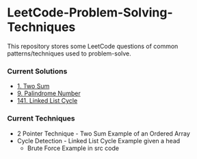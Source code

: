 # LeetCode-Problem-Solving-Techniques
This repository stores some LeetCode questions of common patterns/techniques used to problem-solve.

### Current Solutions
- [1. Two Sum](https://leetcode.com/problems/two-sum/)
- [9. Palindrome Number](https://leetcode.com/problems/palindrome-number/)
- [141. Linked List Cycle](https://leetcode.com/problems/linked-list-cycle/)

### Current Techniques
- 2 Pointer Technique - Two Sum Example of an Ordered Array
- Cycle Detection - Linked List Cycle Example given a head 
  - Brute Force Example in src code